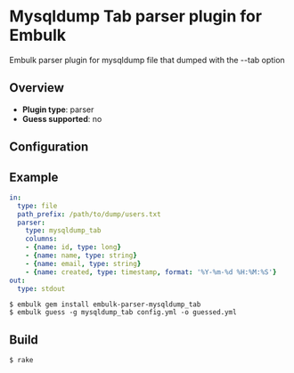 # Mysqldump Tab parser plugin for Embulk

Embulk parser plugin for mysqldump file that dumped with the --tab option

## Overview

* **Plugin type**: parser
* **Guess supported**: no

## Configuration


## Example

```yaml
in:
  type: file
  path_prefix: /path/to/dump/users.txt
  parser:
    type: mysqldump_tab
    columns:
    - {name: id, type: long}
    - {name: name, type: string}
    - {name: email, type: string}
    - {name: created, type: timestamp, format: '%Y-%m-%d %H:%M:%S'}
out:
  type: stdout
```


```
$ embulk gem install embulk-parser-mysqldump_tab
$ embulk guess -g mysqldump_tab config.yml -o guessed.yml
```

## Build

```
$ rake
```
